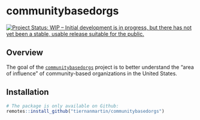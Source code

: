 
<!-- README.md is generated from README.Rmd. Please edit that file -->

# communitybasedorgs

<!-- badges: start -->

[![Project Status: WIP – Initial development is in progress, but there
has not yet been a stable, usable release suitable for the
public.](http://www.repostatus.org/badges/latest/wip.svg)](http://www.repostatus.org/#wip)
<!-- badges: end -->

## Overview

The goal of the
[`communitybasedorgs`](https://github.com/tiernanmartin/communitybasedorgs)
project is to better understand the “area of influence” of
community-based organizations in the United States.

## Installation

``` r
# The package is only available on Github:
remotes::install_github("tiernanmartin/communitybasedorgs")
```
